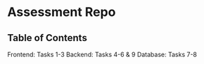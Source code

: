 # Assessment Repo

## Table of Contents

Frontend: Tasks 1-3
Backend: Tasks 4-6 & 9
Database: Tasks 7-8
